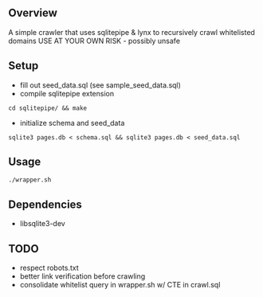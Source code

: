 ## Overview
A simple crawler that uses sqlitepipe & lynx to recursively crawl whitelisted domains
USE AT YOUR OWN RISK - possibly unsafe

## Setup
* fill out seed_data.sql (see sample_seed_data.sql)
* compile sqlitepipe extension
```
cd sqlitepipe/ && make
```
* initialize schema and seed_data
```
sqlite3 pages.db < schema.sql && sqlite3 pages.db < seed_data.sql
```

## Usage
```
./wrapper.sh
```
## Dependencies
* libsqlite3-dev

## TODO
* respect robots.txt
* better link verification before crawling
* consolidate whitelist query in wrapper.sh w/ CTE in crawl.sql

